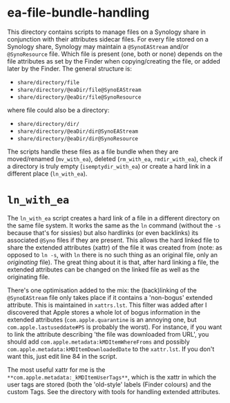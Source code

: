 # ea-file-bundle-handling

This directory contains scripts to manage files on a Synology share in conjunction with their attributes sidecar files. For every file stored on a Synology share, Synology may maintain a `@SynoEAStream` and/or `@SynoResource` file. Which file is present (one, both or none) depends on the file attributes as set by the Finder when copying/creating the file, or added later by the Finder. The general structure is:

- `share/directory/file`
- `share/directory/@eaDir/file@SynoEAStream`
- `share/directory/@eaDir/file@SynoResource`

where file could also be a directory:

- `share/directory/dir/`
- `share/directory/@eaDir/dir@SynoEAStream`
- `share/directory/@eaDir/dir@SynoResource`

The scripts handle these files as a file bundle when they are moved/renamed (`mv_with_ea`), deleted (`rm_with_ea`, `rmdir_with_ea`), check if a directory is truly empty (`isemptydir_with_ea`) or create a hard link in a different place (`ln_with_ea`).

# `ln_with_ea`
The `ln_with_ea` script creates a hard link of a file in a different directory on the same file system. It works the same as the `ln` command (without the `-s` because that's for sissies) but also hardlinks (or even backlinks) its associated `@Syno` files if they are present. This allows the hard linked file to share the extended attributes (xattr) of the file it was created from (note: as opposed to `ln -s`, with `ln` there is no such thing as an original file, only an _originating_ file). The great thing about it is that, after hard linking a file, the extended attributes can be changed on the linked file as well as the originating file.

There's one optimisation added to the mix: the (back)linking of the `@SynoEAStream` file only takes place if it contains a 'non-bogus' extended attribute. This is maintained in `xattrs.lst`. This filter was added after I discovered that Apple stores a whole lot of bogus information in the extended attributes (`com.apple.quarantine` is an annoying one, but `com.apple.lastuseddate#PS` is probably the worst). For instance, if you want to link the attribute describing 'the file was downloaded from URL', you should add `com.apple.metadata:kMDItemWhereFroms` and possibly `com.apple.metadata:kMDItemDownloadedDate` to the `xattr.lst`. If you don't want this, just edit line 84 in the script.

The most useful xattr for me is the `**com.apple.metadata:_kMDItemUserTags**`, which is the xattr in which the user tags are stored (both the 'old-style' labels (Finder colours) and the custom Tags. See the directory with tools for handling extended attributes.
